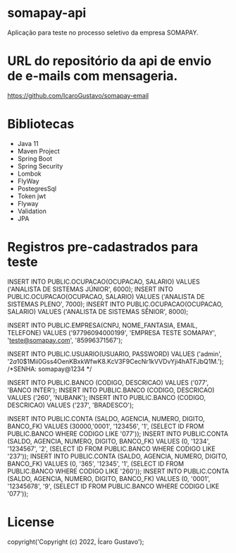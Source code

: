 # somapay-api
  Aplicação para teste no processo seletivo da empresa SOMAPAY.
  
# URL do repositório da api de envio de e-mails com mensageria. 
  https://github.com/IcaroGustavo/somapay-email
  
# Bibliotecas
  - Java 11
  - Maven Project
  - Spring Boot
  - Spring Security
  - Lombok
  - FlyWay
  - PostegresSql
  - Token jwt
  - Flyway
  - Validation
  - JPA
  
 # Registros pre-cadastrados para teste 
  INSERT INTO PUBLIC.OCUPACAO(OCUPACAO, SALARIO) VALUES ('ANALISTA DE SISTEMAS JÚNIOR', 6000);
  INSERT INTO PUBLIC.OCUPACAO(OCUPACAO, SALARIO) VALUES ('ANALISTA DE SISTEMAS PLENO', 7000);
  INSERT INTO PUBLIC.OCUPACAO(OCUPACAO, SALARIO) VALUES ('ANALISTA DE SISTEMAS SÊNIOR', 8000);

  INSERT INTO PUBLIC.EMPRESA(CNPJ, NOME_FANTASIA, EMAIL, TELEFONE) VALUES ('97796094000199', 'EMPRESA TESTE SOMAPAY', 'teste@somapay.com', '85996371567');

  INSERT INTO PUBLIC.USUARIO(USUARIO, PASSWORD) VALUES ('admin', '$2a$10$1Mii0Gss4OenKBxkWfwK8.KcV3F9CecNr1kVVDvYji4hATFJbQ1M.'); /*SENHA: somapay@1234 */

  INSERT INTO PUBLIC.BANCO (CODIGO, DESCRICAO) VALUES ('077', 'BANCO INTER');
  INSERT INTO PUBLIC.BANCO (CODIGO, DESCRICAO) VALUES ('260', 'NUBANK');
  INSERT INTO PUBLIC.BANCO (CODIGO, DESCRICAO) VALUES ('237', 'BRADESCO');

  INSERT INTO PUBLIC.CONTA (SALDO, AGENCIA, NUMERO, DIGITO, BANCO_FK) VALUES (30000,'0001', '123456', '1', (SELECT ID FROM PUBLIC.BANCO WHERE CODIGO LIKE '077'));
  INSERT INTO PUBLIC.CONTA (SALDO, AGENCIA, NUMERO, DIGITO, BANCO_FK) VALUES (0, '1234', '1234567', '2', (SELECT ID FROM PUBLIC.BANCO WHERE CODIGO LIKE '237'));
  INSERT INTO PUBLIC.CONTA (SALDO, AGENCIA, NUMERO, DIGITO, BANCO_FK) VALUES (0, '365', '12345', '1', (SELECT ID FROM PUBLIC.BANCO WHERE CODIGO LIKE '260'));
  INSERT INTO PUBLIC.CONTA (SALDO, AGENCIA, NUMERO, DIGITO, BANCO_FK) VALUES (0, '0001', '12345678', '9', (SELECT ID FROM PUBLIC.BANCO WHERE CODIGO LIKE '077'));

 # License
 copyright('Copyright (c) 2022, Ícaro Gustavo');
  
